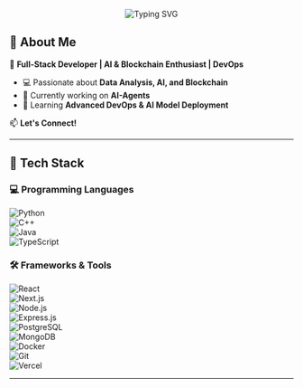 <!-- Banner / Header Image (Optional) -->
<p align="center">
  <img src="https://readme-typing-svg.herokuapp.com?font=Fira+Code&pause=1000&color=FFA500&width=435&lines=Hey%2C+I'm+%5BPhilipp%5D!;Full-Stack+Developer+%7C+AI+%7C+Blockchain;Building+cool+projects+since+[2019]" alt="Typing SVG" />
</p>

## 👋 About Me  
🚀 **Full-Stack Developer | AI & Blockchain Enthusiast | DevOps**  

- 💻 Passionate about **Data Analysis, AI, and Blockchain**  
- 🔭 Currently working on **AI-Agents**  
- 🌱 Learning **Advanced DevOps & AI Model Deployment**  

📫 **Let's Connect!**  
<!--
[![LinkedIn](https://img.shields.io/badge/-LinkedIn-0077B5?style=flat&logo=linkedin&logoColor=white)](https://linkedin.com/in/YOUR-LINKEDIN)  
[![Twitter](https://img.shields.io/badge/-Twitter-1DA1F2?style=flat&logo=twitter&logoColor=white)](https://twitter.com/YOUR-TWITTER)  
[![Portfolio](https://img.shields.io/badge/-Portfolio-%23000000?style=flat&logo=vercel&logoColor=white)](https://yourportfolio.com)  
-->
---

## 🔧 Tech Stack  

### 💻 Programming Languages  
![Python](https://img.shields.io/badge/-Python-3776AB?style=flat-square&logo=python&logoColor=white)  
![C++](https://img.shields.io/badge/-C%2B%2B-00599C?style=flat-square&logo=c%2B%2B&logoColor=white)  
![Java](https://img.shields.io/badge/-Java-007396?style=flat-square&logo=java&logoColor=white)  
![TypeScript](https://img.shields.io/badge/-TypeScript-3178C6?style=flat-square&logo=typescript&logoColor=white)  

### 🛠️ Frameworks & Tools  
![React](https://img.shields.io/badge/-React-61DAFB?style=flat-square&logo=react&logoColor=black)  
![Next.js](https://img.shields.io/badge/-Next.js-000000?style=flat-square&logo=next.js&logoColor=white)  
![Node.js](https://img.shields.io/badge/-Node.js-339933?style=flat-square&logo=node.js&logoColor=white)  
![Express.js](https://img.shields.io/badge/-Express.js-000000?style=flat-square&logo=express&logoColor=white)  
![PostgreSQL](https://img.shields.io/badge/-PostgreSQL-336791?style=flat-square&logo=postgresql&logoColor=white)  
![MongoDB](https://img.shields.io/badge/-MongoDB-47A248?style=flat-square&logo=mongodb&logoColor=white)  
![Docker](https://img.shields.io/badge/-Docker-2496ED?style=flat-square&logo=docker&logoColor=white)  
![Git](https://img.shields.io/badge/-Git-F05032?style=flat-square&logo=git&logoColor=white)  
![Vercel](https://img.shields.io/badge/-Vercel-000000?style=flat-square&logo=vercel&logoColor=white)  

---
<!--
## 🚀 Projects  
-->
